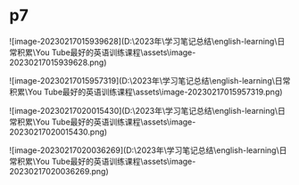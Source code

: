 # p7

![image-20230217015939628](D:\2023年\学习笔记总结\english-learning\日常积累\You Tube最好的英语训练课程\assets\image-20230217015939628.png)

![image-20230217015957319](D:\2023年\学习笔记总结\english-learning\日常积累\You Tube最好的英语训练课程\assets\image-20230217015957319.png)

![image-20230217020015430](D:\2023年\学习笔记总结\english-learning\日常积累\You Tube最好的英语训练课程\assets\image-20230217020015430.png)

![image-20230217020036269](D:\2023年\学习笔记总结\english-learning\日常积累\You Tube最好的英语训练课程\assets\image-20230217020036269.png)

